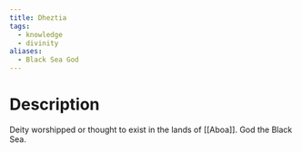 ```yaml
---
title: Dheztia
tags:
  - knowledge
  - divinity
aliases:
  - Black Sea God
---
```

# Description
Deity worshipped or thought to exist in the lands of [[Aboa]].
God the Black Sea.

